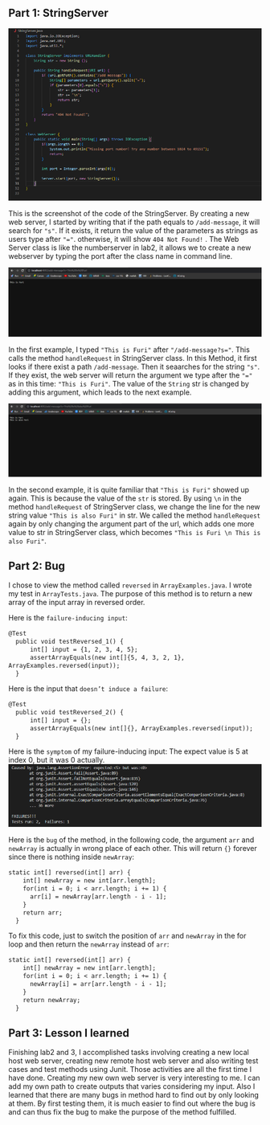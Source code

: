 ## Part 1: StringServer

![image](StringServer.png)


This is the screenshot of the code of the StringServer. By creating a new web server, I started by writing that if the path equals to `/add-message`, it will search for `"s"`. If it exists, it return the value of the parameters as strings as users type after `"="`. otherwise, it will show `404 Not Found!` . The Web Server class is like the numberserver in lab2, it allows we to create a new webserver by typing the port after the class name in command line.


![image](First.png)


In the first example, I typed `"This is Furi"` after `"/add-message?s="`. This calls the method `handleRequest` in StringServer class. In this Method, it first looks if there exist a path `/add-message`. Then it seaarches for the string `"s"`. If they exist, the web server will return the argument we type after the `"="` as in this time: `"This is Furi"`. The value of the `String` str is changed by adding this argument, which leads to the next example.


![image](Second.png)


In the second example, it is quite familiar that `"This is Furi"` showed up again. This is because the value of the `str` is stored. By using `\n` in the method `handleRequest` of StringServer class, we change the line for the new string value `"This is also Furi"` in str. We called the method `handleRequest` again by only changing the argument part of the url, which adds one more value to str in StringServer class, which becomes `"This is Furi \n This is also Furi"`.


## Part 2: Bug


I chose to view the method called `reversed` in `ArrayExamples.java`. I wrote my test in `ArrayTests.java`. The purpose of this method is to return a new array of the input array in reversed order.


Here is the `failure-inducing input`:
```
@Test
  public void testReversed_1() {
      int[] input = {1, 2, 3, 4, 5};
      assertArrayEquals(new int[]{5, 4, 3, 2, 1}, ArrayExamples.reversed(input));
  }

```

Here is the input that `doesn’t induce a failure`:
```
@Test
  public void testReversed_2() {
      int[] input = {};
      assertArrayEquals(new int[]{}, ArrayExamples.reversed(input));
  }

```

Here is the `symptom` of my failure-inducing input: The expect value is 5 at index 0, but it was 0 actually.
![image](symptom.png)


Here is the `bug` of the method, in the following code, the argument `arr` and `newArray` is actually in wrong place of each other. This will return `{}` forever since there is nothing inside `newArray`: 
```
static int[] reversed(int[] arr) {
    int[] newArray = new int[arr.length];
    for(int i = 0; i < arr.length; i += 1) {
      arr[i] = newArray[arr.length - i - 1];
    }
    return arr;
  }
```

To fix this code, just to switch the position of `arr` and `newArray` in the for loop and then return the `newArray` instead of `arr`:
```
static int[] reversed(int[] arr) {
    int[] newArray = new int[arr.length];
    for(int i = 0; i < arr.length; i += 1) {
      newArray[i] = arr[arr.length - i - 1];
    }
    return newArray;
  }
```


## Part 3: Lesson I learned


Finishing lab2 and 3, I accomplished tasks involving creating a new local host web server, creating new remote host web server and also writing test cases and test methods using Junit. Those activities are all the first time I have done. Creating my new own web server is very interesting to me. I can add my own path to create outputs that varies considering my input. Also I learned that there are many bugs in method hard to find out by only looking at them. By first testing them, it is much easier to find out where the bug is and can thus fix the bug to make the purpose of the method fulfilled.